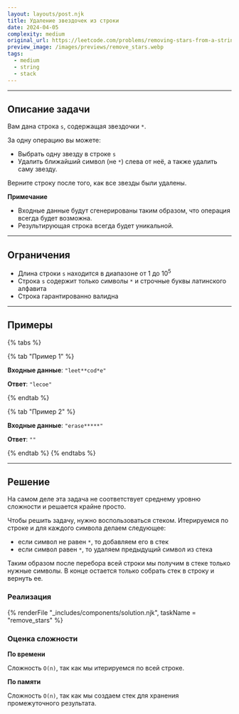 ```yaml
---
layout: layouts/post.njk
title: Удаление звездочек из строки
date: 2024-04-05
complexity: medium
original_url: https://leetcode.com/problems/removing-stars-from-a-string/
preview_image: /images/previews/remove_stars.webp
tags:
  - medium
  - string
  - stack
---
```

---

## Описание задачи

Вам дана строка `s`, содержащая звездочки `*`.

За одну операцию вы можете:

- Выбрать одну звезду в строке `s`
- Удалить ближайший символ (не `*`) слева от неё, а также удалить саму звезду.

Верните строку после того, как все звезды были удалены.

**Примечание**

- Входные данные будут сгенерированы таким образом, что операция всегда будет возможна.
- Результирующая строка всегда будет уникальной.

---

## Ограничения

- Длина строки `s` находится в диапазоне от 1 до 10<sup>5</sup>
- Строка `s` содержит только символы `*` и строчные буквы латинского алфавита
- Строка гарантированно валидна

---

## Примеры

{% tabs %}

{% tab "Пример 1" %}

**Входные данные**: `"leet**cod*e"`

**Ответ**: `"lecoe"`

{% endtab %}

{% tab "Пример 2" %}

**Входные данные**: `"erase*****"`

**Ответ**: `""`

{% endtab %}
{% endtabs %}

---

## Решение

На самом деле эта задача не соответствует среднему уровню сложности и решается крайне просто.

Чтобы решить задачу, нужно воспользоваться стеком.
Итерируемся по строке и для каждого символа делаем следующее:

- если символ не равен `*`, то добавляем его в стек
- если символ равен `*`, то удаляем предыдущий символ из стека

Таким образом после перебора всей строки мы получим в стеке только нужные символы.
В конце остается только собрать стек в строку и вернуть ее.

### Реализация

{% renderFile "_includes/components/solution.njk", taskName = "remove_stars" %}

### Оценка сложности

**По времени**

Сложность `O(n)`, так как мы итерируемся по всей строке.

**По памяти**

Сложность `O(n)`, так как мы создаем стек для хранения промежуточного результата.
